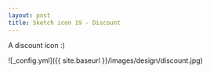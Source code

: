 ```yaml
---
layout: post
title: Sketch icon 19 - Discount
---
```


A discount icon :)

![_config.yml]({{ site.baseurl }}/images/design/discount.jpg)